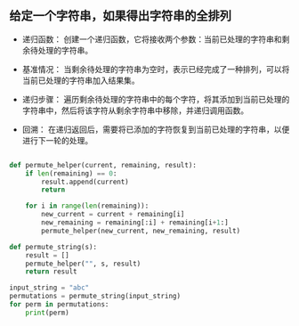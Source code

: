 
## 给定一个字符串，如果得出字符串的全排列

+ 递归函数： 创建一个递归函数，它将接收两个参数：当前已处理的字符串和剩余待处理的字符串。

+ 基准情况： 当剩余待处理的字符串为空时，表示已经完成了一种排列，可以将当前已处理的字符串加入结果集。

+ 递归步骤： 遍历剩余待处理的字符串中的每个字符，将其添加到当前已处理的字符串中，然后将该字符从剩余字符串中移除，并递归调用函数。

+ 回溯： 在递归返回后，需要将已添加的字符恢复到当前已处理的字符串，以便进行下一轮的处理。



```py

def permute_helper(current, remaining, result):
    if len(remaining) == 0:
        result.append(current)
        return 

    for i in range(len(remaining)):
        new_current = current + remaining[i]
        new_remaining = remaining[:i] + remaining[i+1:]
        permute_helper(new_current, new_remaining, result)

def permute_string(s):
    result = []
    permute_helper("", s, result)
    return result

input_string = "abc"
permutations = permute_string(input_string)
for perm in permutations:
    print(perm)

```